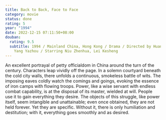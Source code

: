 ```yaml
---
title: Back to Back, Face to Face
category: movie
status: done
rating: 5
year: "1994"
date: 2022-12-15 07:11:50+08:00
douban:
  rating: 9.5
  subtitle: 1994 / Mainland China, Hong Kong / Drama / Directed by Huang Jianxin,
    Yang Yazhou / Starring Niu Zhenhua, Lei Kesheng
---
```


An excellent portrayal of petty officialdom in China around the turn of the century. Characters leap vividly off the page. In a solemn courtyard beneath the cold city walls, there unfolds a continuous, smokeless battle of wits. The imposing eaves coldly watch the comings and goings, evoking the essence of iron camps with flowing troops. Power, like a wise servant with endless combat capability, is at the disposal of its master, wielded at will. People use it to gain everything they desire. The objects of this struggle, like power itself, seem intangible and unattainable; even once obtained, they are not held forever. Yet they are specific. Without it, there is only humiliation and destitution; with it, everything goes smoothly and as desired.
